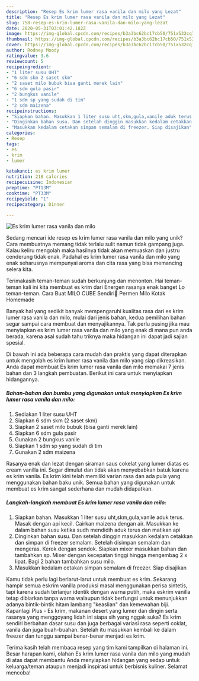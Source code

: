 ```yaml
---
description: "Resep Es krim lumer rasa vanila dan milo yang Lezat"
title: "Resep Es krim lumer rasa vanila dan milo yang Lezat"
slug: 758-resep-es-krim-lumer-rasa-vanila-dan-milo-yang-lezat
date: 2020-05-31T03:01:42.182Z
image: https://img-global.cpcdn.com/recipes/b3a3bc62bc17cb50/751x532cq70/es-krim-lumer-rasa-vanila-dan-milo-foto-resep-utama.jpg
thumbnail: https://img-global.cpcdn.com/recipes/b3a3bc62bc17cb50/751x532cq70/es-krim-lumer-rasa-vanila-dan-milo-foto-resep-utama.jpg
cover: https://img-global.cpcdn.com/recipes/b3a3bc62bc17cb50/751x532cq70/es-krim-lumer-rasa-vanila-dan-milo-foto-resep-utama.jpg
author: Rodney Moody
ratingvalue: 3.6
reviewcount: 5
recipeingredient:
- "1 liter susu UHT"
- "6 sdm skm 2 saset skm"
- "2 saset milo bubuk bisa ganti merek lain"
- "6 sdm gula pasir"
- "2 bungkus vanile"
- "1 sdm sp yang sudah di tim"
- "2 sdm maizena"
recipeinstructions:
- "Siapkan bahan. Masukkan 1 liter susu uht,skm,gula,vanile aduk terus. Masak dengan api kecil. Cairkan maizena dengan air. Masukkan ke dalam bahan susu ketika sudh mendidih aduk terus dan matikan api"
- "Dinginkan bahan susu. Dan setelah dinggin masukkan kedalam cetakkan dan simpan di freezer semalam. Setelah disimpan semalam dan mengeras. Kerok dengan sendok. Siapkan mixer masukkan bahan dan tambahkan sp. Mixer dengan kecepatan tinggi hingga mengembag 2 x lipat. Bagi 2 bahan tambahkan susu milo."
- "Masukkan kedalam cetakan simpan semalam di freezer. Siap disajikan"
categories:
- Resep
tags:
- es
- krim
- lumer

katakunci: es krim lumer 
nutrition: 218 calories
recipecuisine: Indonesian
preptime: "PT13M"
cooktime: "PT33M"
recipeyield: "1"
recipecategory: Dinner

---
```



![Es krim lumer rasa vanila dan milo](https://img-global.cpcdn.com/recipes/b3a3bc62bc17cb50/751x532cq70/es-krim-lumer-rasa-vanila-dan-milo-foto-resep-utama.jpg)

Sedang mencari ide resep es krim lumer rasa vanila dan milo yang unik? Cara membuatnya memang tidak terlalu sulit namun tidak gampang juga. Kalau keliru mengolah maka hasilnya tidak akan memuaskan dan justru cenderung tidak enak. Padahal es krim lumer rasa vanila dan milo yang enak seharusnya mempunyai aroma dan cita rasa yang bisa memancing selera kita.

Terimakasih teman-teman sudah berkunjung dan menonton. Hai teman-teman kali ini kita membuat es krim dari Energen rasanya enak banget Lo teman-teman. Cara Buat MILO CUBE Sendiri🍬 Permen Milo Kotak Homemade

Banyak hal yang sedikit banyak mempengaruhi kualitas rasa dari es krim lumer rasa vanila dan milo, mulai dari jenis bahan, kedua pemilihan bahan segar sampai cara membuat dan menyajikannya. Tak perlu pusing jika mau menyiapkan es krim lumer rasa vanila dan milo yang enak di mana pun anda berada, karena asal sudah tahu triknya maka hidangan ini dapat jadi sajian spesial.


Di bawah ini ada beberapa cara mudah dan praktis yang dapat diterapkan untuk mengolah es krim lumer rasa vanila dan milo yang siap dikreasikan. Anda dapat membuat Es krim lumer rasa vanila dan milo memakai 7 jenis bahan dan 3 langkah pembuatan. Berikut ini cara untuk menyiapkan hidangannya.

<!--inarticleads1-->

##### Bahan-bahan dan bumbu yang digunakan untuk menyiapkan Es krim lumer rasa vanila dan milo:

1. Sediakan 1 liter susu UHT
1. Siapkan 6 sdm skm (2 saset skm)
1. Siapkan 2 saset milo bubuk (bisa ganti merek lain)
1. Siapkan 6 sdm gula pasir
1. Gunakan 2 bungkus vanile
1. Siapkan 1 sdm sp yang sudah di tim
1. Gunakan 2 sdm maizena


Rasanya enak dan lezat dengan siraman saus cokelat yang lumer diatas es cream vanilla ini. Segar dimulut dan tidak akan menyebabkan batuk karena es krim vanila. Es krim kini telah memiliki varian rasa dan ada pula yang menggunakan bahan baku unik. Semua bahan yang digunakan untuk membuat es krim sangat sederhana dan mudah didapatkan. 

<!--inarticleads2-->

##### Langkah-langkah membuat Es krim lumer rasa vanila dan milo:

1. Siapkan bahan. Masukkan 1 liter susu uht,skm,gula,vanile aduk terus. Masak dengan api kecil. Cairkan maizena dengan air. Masukkan ke dalam bahan susu ketika sudh mendidih aduk terus dan matikan api
1. Dinginkan bahan susu. Dan setelah dinggin masukkan kedalam cetakkan dan simpan di freezer semalam. Setelah disimpan semalam dan mengeras. Kerok dengan sendok. Siapkan mixer masukkan bahan dan tambahkan sp. Mixer dengan kecepatan tinggi hingga mengembag 2 x lipat. Bagi 2 bahan tambahkan susu milo.
1. Masukkan kedalam cetakan simpan semalam di freezer. Siap disajikan


Kamu tidak perlu lagi berlarut-larut untuk membuat es krim. Sekarang hampir semua eskrim vanilla produksi masal menggunakan perisa sintetis, tapi karena sudah terlanjur identik dengan warna putih, maka eskrim vanilla tetap dibiarkan tanpa warna walaupun tidak berfungsi untuk menunjukkan adanya bintik-bintik hitam lambang &#34;keaslian&#34; dan kemewahan biji. Kapanlagi Plus - Es krim, makanan desert yang lumer dan dingin serta rasanya yang menggoyang lidah ini siapa sih yang nggak suka? Es krim sendiri berbahan dasar susu dan juga berbagai variasi rasa seperti coklat, vanila dan juga buah-buahan. Setelah itu masukkan kembali ke dalam freezer dan tunggu sampai benar-benar menjadi es krim. 

Terima kasih telah membaca resep yang tim kami tampilkan di halaman ini. Besar harapan kami, olahan Es krim lumer rasa vanila dan milo yang mudah di atas dapat membantu Anda menyiapkan hidangan yang sedap untuk keluarga/teman ataupun menjadi inspirasi untuk berbisnis kuliner. Selamat mencoba!

